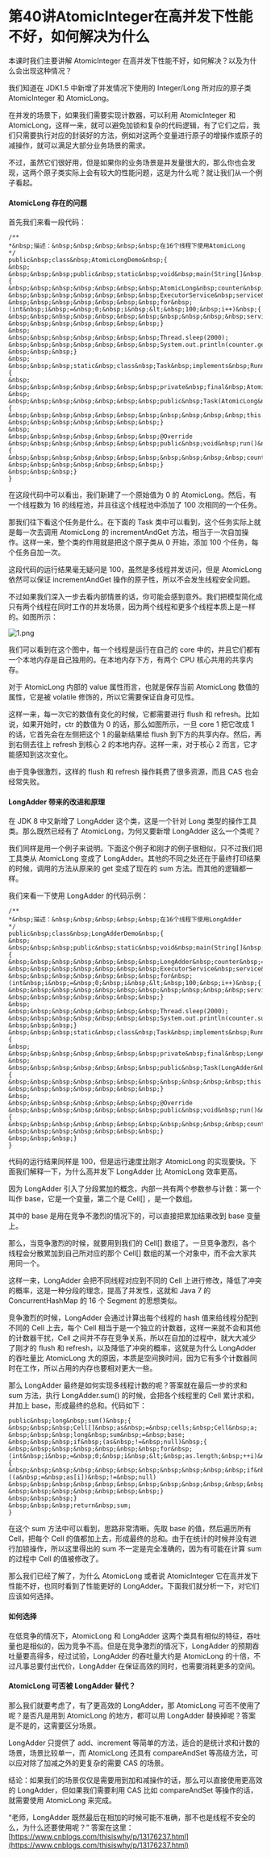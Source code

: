# 第40讲AtomicInteger在高并发下性能不好，如何解决为什么

本课时我们主要讲解 AtomicInteger 在高并发下性能不好，如何解决？以及为什么会出现这种情况？

我们知道在 JDK1.5 中新增了并发情况下使用的 Integer/Long 所对应的原子类 AtomicInteger 和 AtomicLong。

在并发的场景下，如果我们需要实现计数器，可以利用 AtomicInteger 和 AtomicLong，这样一来，就可以避免加锁和复杂的代码逻辑，有了它们之后，我们只需要执行对应的封装好的方法，例如对这两个变量进行原子的增操作或原子的减操作，就可以满足大部分业务场景的需求。

不过，虽然它们很好用，但是如果你的业务场景是并发量很大的，那么你也会发现，这两个原子类实际上会有较大的性能问题，这是为什么呢？就让我们从一个例子看起。

#### AtomicLong 存在的问题

首先我们来看一段代码：

```
/**
*&nbsp;描述：&nbsp;&nbsp;&nbsp;&nbsp;&nbsp;在16个线程下使用AtomicLong
*/
public&nbsp;class&nbsp;AtomicLongDemo&nbsp;{
&nbsp;
&nbsp;&nbsp;&nbsp;public&nbsp;static&nbsp;void&nbsp;main(String[]&nbsp;args)&nbsp;throws&nbsp;InterruptedException&nbsp;{
&nbsp;&nbsp;&nbsp;&nbsp;&nbsp;&nbsp;&nbsp;AtomicLong&nbsp;counter&nbsp;=&nbsp;new&nbsp;AtomicLong(0);
&nbsp;&nbsp;&nbsp;&nbsp;&nbsp;&nbsp;&nbsp;ExecutorService&nbsp;service&nbsp;=&nbsp;Executors.newFixedThreadPool(16);
&nbsp;&nbsp;&nbsp;&nbsp;&nbsp;&nbsp;&nbsp;for&nbsp;(int&nbsp;i&nbsp;=&nbsp;0;&nbsp;i&nbsp;&lt;&nbsp;100;&nbsp;i++)&nbsp;{
&nbsp;&nbsp;&nbsp;&nbsp;&nbsp;&nbsp;&nbsp;&nbsp;&nbsp;&nbsp;&nbsp;service.submit(new&nbsp;Task(counter));
&nbsp;&nbsp;&nbsp;&nbsp;&nbsp;&nbsp;&nbsp;}
&nbsp;
&nbsp;&nbsp;&nbsp;&nbsp;&nbsp;&nbsp;&nbsp;Thread.sleep(2000);
&nbsp;&nbsp;&nbsp;&nbsp;&nbsp;&nbsp;&nbsp;System.out.println(counter.get());
&nbsp;&nbsp;&nbsp;}
&nbsp;
&nbsp;&nbsp;&nbsp;static&nbsp;class&nbsp;Task&nbsp;implements&nbsp;Runnable&nbsp;{
&nbsp;
&nbsp;&nbsp;&nbsp;&nbsp;&nbsp;&nbsp;&nbsp;private&nbsp;final&nbsp;AtomicLong&nbsp;counter;
&nbsp;
&nbsp;&nbsp;&nbsp;&nbsp;&nbsp;&nbsp;&nbsp;public&nbsp;Task(AtomicLong&nbsp;counter)&nbsp;{
&nbsp;&nbsp;&nbsp;&nbsp;&nbsp;&nbsp;&nbsp;&nbsp;&nbsp;&nbsp;&nbsp;this.counter&nbsp;=&nbsp;counter;
&nbsp;&nbsp;&nbsp;&nbsp;&nbsp;&nbsp;&nbsp;}
&nbsp;
&nbsp;&nbsp;&nbsp;&nbsp;&nbsp;&nbsp;&nbsp;@Override
&nbsp;&nbsp;&nbsp;&nbsp;&nbsp;&nbsp;&nbsp;public&nbsp;void&nbsp;run()&nbsp;{
&nbsp;&nbsp;&nbsp;&nbsp;&nbsp;&nbsp;&nbsp;&nbsp;&nbsp;&nbsp;&nbsp;counter.incrementAndGet();
&nbsp;&nbsp;&nbsp;&nbsp;&nbsp;&nbsp;&nbsp;}
&nbsp;&nbsp;&nbsp;}
}
```

在这段代码中可以看出，我们新建了一个原始值为 0 的 AtomicLong。然后，有一个线程数为 16 的线程池，并且往这个线程池中添加了 100 次相同的一个任务。

那我们往下看这个任务是什么。在下面的 Task 类中可以看到，这个任务实际上就是每一次去调用 AtomicLong 的 incrementAndGet 方法，相当于一次自加操作。这样一来，整个类的作用就是把这个原子类从 0 开始，添加 100 个任务，每个任务自加一次。

这段代码的运行结果毫无疑问是 100，虽然是多线程并发访问，但是 AtomicLong 依然可以保证 incrementAndGet 操作的原子性，所以不会发生线程安全问题。

不过如果我们深入一步去看内部情景的话，你可能会感到意外。我们把模型简化成只有两个线程在同时工作的并发场景，因为两个线程和更多个线程本质上是一样的。如图所示：

![1.png](https://s0.lgstatic.com/i/image6/M00/44/55/Cgp9HWC-6OWAOb6NAAC1SVqjdK8226.png)

我们可以看到在这个图中，每一个线程是运行在自己的 core 中的，并且它们都有一个本地内存是自己独用的。在本地内存下方，有两个 CPU 核心共用的共享内存。

对于 AtomicLong 内部的 value 属性而言，也就是保存当前 AtomicLong 数值的属性，它是被 volatile 修饰的，所以它需要保证自身可见性。

这样一来，每一次它的数值有变化的时候，它都需要进行 flush 和 refresh。比如说，如果开始时，ctr 的数值为 0 的话，那么如图所示，一旦  core 1 把它改成 1 的话，它首先会在左侧把这个 1 的最新结果给 flush 到下方的共享内存。然后，再到右侧去往上 refresh 到核心 2 的本地内存。这样一来，对于核心 2 而言，它才能感知到这次变化。

由于竞争很激烈，这样的 flush 和 refresh 操作耗费了很多资源，而且 CAS 也会经常失败。

#### LongAdder 带来的改进和原理

在 JDK 8 中又新增了 LongAdder 这个类，这是一个针对 Long 类型的操作工具类。那么既然已经有了 AtomicLong，为何又要新增 LongAdder 这么一个类呢？

我们同样是用一个例子来说明。下面这个例子和刚才的例子很相似，只不过我们把工具类从  AtomicLong 变成了 LongAdder。其他的不同之处还在于最终打印结果的时候，调用的方法从原来的 get 变成了现在的 sum 方法。而其他的逻辑都一样。

我们来看一下使用 LongAdder 的代码示例：

```
/**
*&nbsp;描述：&nbsp;&nbsp;&nbsp;&nbsp;&nbsp;在16个线程下使用LongAdder
*/
public&nbsp;class&nbsp;LongAdderDemo&nbsp;{
&nbsp;
&nbsp;&nbsp;&nbsp;public&nbsp;static&nbsp;void&nbsp;main(String[]&nbsp;args)&nbsp;throws&nbsp;InterruptedException&nbsp;{
&nbsp;&nbsp;&nbsp;&nbsp;&nbsp;&nbsp;&nbsp;LongAdder&nbsp;counter&nbsp;=&nbsp;new&nbsp;LongAdder();
&nbsp;&nbsp;&nbsp;&nbsp;&nbsp;&nbsp;&nbsp;ExecutorService&nbsp;service&nbsp;=&nbsp;Executors.newFixedThreadPool(16);
&nbsp;&nbsp;&nbsp;&nbsp;&nbsp;&nbsp;&nbsp;for&nbsp;(int&nbsp;i&nbsp;=&nbsp;0;&nbsp;i&nbsp;&lt;&nbsp;100;&nbsp;i++)&nbsp;{
&nbsp;&nbsp;&nbsp;&nbsp;&nbsp;&nbsp;&nbsp;&nbsp;&nbsp;&nbsp;&nbsp;service.submit(new&nbsp;Task(counter));
&nbsp;&nbsp;&nbsp;&nbsp;&nbsp;&nbsp;&nbsp;}
&nbsp;
&nbsp;&nbsp;&nbsp;&nbsp;&nbsp;&nbsp;&nbsp;Thread.sleep(2000);
&nbsp;&nbsp;&nbsp;&nbsp;&nbsp;&nbsp;&nbsp;System.out.println(counter.sum());
&nbsp;&nbsp;&nbsp;}
&nbsp;&nbsp;&nbsp;static&nbsp;class&nbsp;Task&nbsp;implements&nbsp;Runnable&nbsp;{
&nbsp;
&nbsp;&nbsp;&nbsp;&nbsp;&nbsp;&nbsp;&nbsp;private&nbsp;final&nbsp;LongAdder&nbsp;counter;
&nbsp;
&nbsp;&nbsp;&nbsp;&nbsp;&nbsp;&nbsp;&nbsp;public&nbsp;Task(LongAdder&nbsp;counter)&nbsp;{
&nbsp;&nbsp;&nbsp;&nbsp;&nbsp;&nbsp;&nbsp;&nbsp;&nbsp;&nbsp;&nbsp;this.counter&nbsp;=&nbsp;counter;
&nbsp;&nbsp;&nbsp;&nbsp;&nbsp;&nbsp;&nbsp;}
&nbsp;
&nbsp;&nbsp;&nbsp;&nbsp;&nbsp;&nbsp;&nbsp;@Override
&nbsp;&nbsp;&nbsp;&nbsp;&nbsp;&nbsp;&nbsp;public&nbsp;void&nbsp;run()&nbsp;{
&nbsp;&nbsp;&nbsp;&nbsp;&nbsp;&nbsp;&nbsp;&nbsp;&nbsp;&nbsp;&nbsp;counter.increment();
&nbsp;&nbsp;&nbsp;&nbsp;&nbsp;&nbsp;&nbsp;}
&nbsp;&nbsp;&nbsp;}
}
```

代码的运行结果同样是 100，但是运行速度比刚才 AtomicLong 的实现要快。下面我们解释一下，为什么高并发下 LongAdder 比 AtomicLong 效率更高。

因为 LongAdder 引入了分段累加的概念，内部一共有两个参数参与计数：第一个叫作 base，它是一个变量，第二个是 Cell\[] ，是一个数组。

其中的 base 是用在竞争不激烈的情况下的，可以直接把累加结果改到 base 变量上。

那么，当竞争激烈的时候，就要用到我们的 Cell\[] 数组了。一旦竞争激烈，各个线程会分散累加到自己所对应的那个 Cell\[] 数组的某一个对象中，而不会大家共用同一个。

这样一来，LongAdder 会把不同线程对应到不同的 Cell 上进行修改，降低了冲突的概率，这是一种分段的理念，提高了并发性，这就和 Java 7 的 ConcurrentHashMap 的 16 个 Segment 的思想类似。

竞争激烈的时候，LongAdder 会通过计算出每个线程的 hash 值来给线程分配到不同的 Cell 上去，每个 Cell 相当于是一个独立的计数器，这样一来就不会和其他的计数器干扰，Cell 之间并不存在竞争关系，所以在自加的过程中，就大大减少了刚才的 flush 和 refresh，以及降低了冲突的概率，这就是为什么 LongAdder 的吞吐量比 AtomicLong 大的原因，本质是空间换时间，因为它有多个计数器同时在工作，所以占用的内存也要相对更大一些。

那么 LongAdder 最终是如何实现多线程计数的呢？答案就在最后一步的求和 sum 方法，执行 LongAdder.sum() 的时候，会把各个线程里的 Cell 累计求和，并加上 base，形成最终的总和。代码如下：

```
public&nbsp;long&nbsp;sum()&nbsp;{
&nbsp;&nbsp;&nbsp;Cell[]&nbsp;as&nbsp;=&nbsp;cells;&nbsp;Cell&nbsp;a;
&nbsp;&nbsp;&nbsp;long&nbsp;sum&nbsp;=&nbsp;base;
&nbsp;&nbsp;&nbsp;if&nbsp;(as&nbsp;!=&nbsp;null)&nbsp;{
&nbsp;&nbsp;&nbsp;&nbsp;&nbsp;&nbsp;&nbsp;for&nbsp;(int&nbsp;i&nbsp;=&nbsp;0;&nbsp;i&nbsp;&lt;&nbsp;as.length;&nbsp;++i)&nbsp;{
&nbsp;&nbsp;&nbsp;&nbsp;&nbsp;&nbsp;&nbsp;&nbsp;&nbsp;&nbsp;&nbsp;if&nbsp;((a&nbsp;=&nbsp;as[i])&nbsp;!=&nbsp;null)
&nbsp;&nbsp;&nbsp;&nbsp;&nbsp;&nbsp;&nbsp;&nbsp;&nbsp;&nbsp;&nbsp;&nbsp;&nbsp;&nbsp;&nbsp;sum&nbsp;+=&nbsp;a.value;
&nbsp;&nbsp;&nbsp;&nbsp;&nbsp;&nbsp;&nbsp;}
&nbsp;&nbsp;&nbsp;}
&nbsp;&nbsp;&nbsp;return&nbsp;sum;
}
```

在这个 sum 方法中可以看到，思路非常清晰。先取 base 的值，然后遍历所有 Cell，把每个 Cell 的值都加上去，形成最终的总和。由于在统计的时候并没有进行加锁操作，所以这里得出的 sum 不一定是完全准确的，因为有可能在计算 sum 的过程中 Cell 的值被修改了。

那么我们已经了解了，为什么 AtomicLong 或者说 AtomicInteger 它在高并发下性能不好，也同时看到了性能更好的 LongAdder。下面我们就分析一下，对它们应该如何选择。

#### 如何选择

在低竞争的情况下，AtomicLong 和 LongAdder 这两个类具有相似的特征，吞吐量也是相似的，因为竞争不高。但是在竞争激烈的情况下，LongAdder 的预期吞吐量要高得多，经过试验，LongAdder 的吞吐量大约是 AtomicLong 的十倍，不过凡事总要付出代价，LongAdder 在保证高效的同时，也需要消耗更多的空间。

#### AtomicLong 可否被 LongAdder 替代？

那么我们就要考虑了，有了更高效的 LongAdder，那 AtomicLong 可否不使用了呢？是否凡是用到 AtomicLong 的地方，都可以用 LongAdder 替换掉呢？答案是不是的，这需要区分场景。

LongAdder 只提供了 add、increment 等简单的方法，适合的是统计求和计数的场景，场景比较单一，而 AtomicLong 还具有 compareAndSet 等高级方法，可以应对除了加减之外的更复杂的需要 CAS 的场景。

结论：如果我们的场景仅仅是需要用到加和减操作的话，那么可以直接使用更高效的 LongAdder，但如果我们需要利用 CAS 比如 compareAndSet 等操作的话，就需要使用 AtomicLong 来完成。

>

“老师，LongAdder 既然最后在相加的时候可能不准确，那不也是线程不安全的么，为什么还要使用呢？” 答案在这里：[https://www.cnblogs.com/thisiswhy/p/13176237.html](https://www.cnblogs.com/thisiswhy/p/13176237.html)

